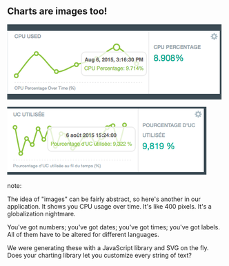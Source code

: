 ##  Charts are images too!

![A chart of memory usage](resources/charts.png)

![The same chart in French](resources/charts-fr.png)

note:

The idea of "images" can be fairly abstract, so here's another in our application. It shows you CPU usage over time. It's like 400 pixels. It's a globalization nightmare.

You've got numbers; you've got dates; you've got times; you've got labels. All of them have to be altered for different languages.

We were generating these with a JavaScript library and SVG on the fly. Does your charting library let you customize every string of text?
